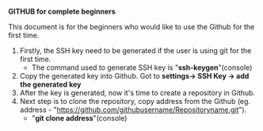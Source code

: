 **GITHUB for complete beginners**

This document is for the beginners who would like to use the Github for the first time.
1. Firstly, the SSH key need to be generated if the user is using git for the first time.
      - The command used to generate SSH key is "**ssh-keygen**"(console)
2. Copy the generated key into Github. Got to **settings-> SSH Key -> add the generated key**
3. After the key is generated, now it's time to create a repository in Github.
4. Next step is to clone the repository, copy address from the Github (eg. address -  "https://github.com/githubusername/Repositoryname.git").
      - "**git clone address**"(console)
